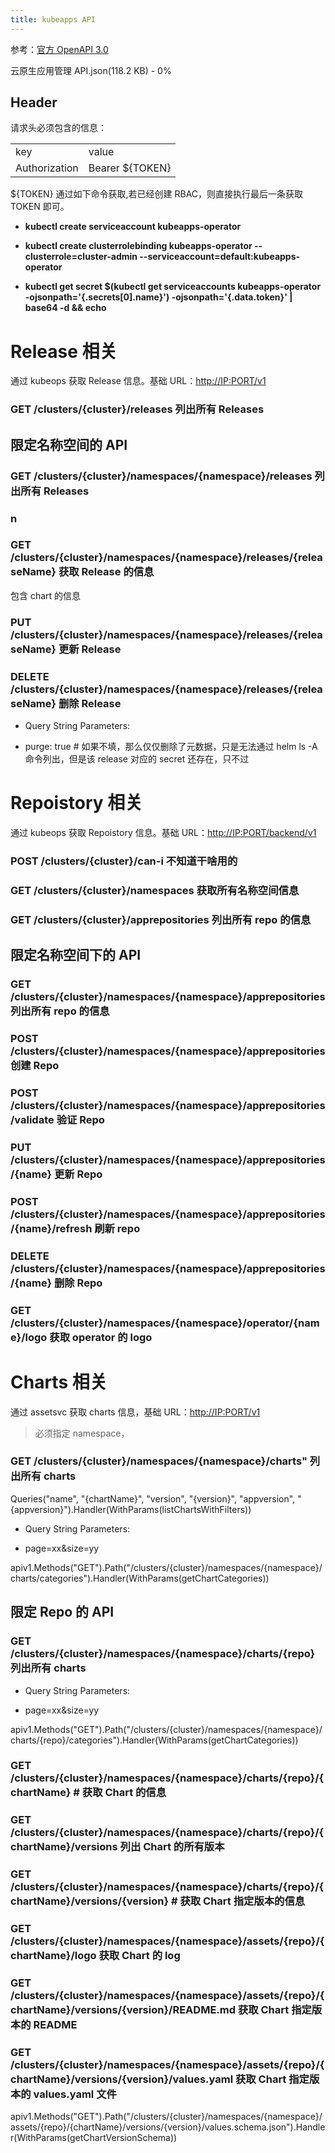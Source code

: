 ```yaml
---
title: kubeapps API
---
```


参考：[官方 OpenAPI 3.0](https://github.com/kubeapps/kubeapps/blob/master/dashboard/public/openapi.yaml)

云原生应用管理
API.json(118.2 KB)
\- 0%

## Header

请求头必须包含的信息：

|               |                 |
| ------------- | --------------- |
| key           | value           |
| Authorization | Bearer ${TOKEN} |

${TOKEN} 通过如下命令获取,若已经创建 RBAC，则直接执行最后一条获取 TOKEN 即可。

- **kubectl create serviceaccount kubeapps-operator**

- **kubectl create clusterrolebinding kubeapps-operator --clusterrole=cluster-admin --serviceaccount=default:kubeapps-operator**

- **kubectl get secret $(kubectl get serviceaccounts kubeapps-operator -ojsonpath='{.secrets\[0].name}') -ojsonpath='{.data.token}' | base64 -d && echo**

# Release 相关

通过 kubeops 获取 Release 信息。基础 URL：<http://IP:PORT/v1>

### GET /clusters/{cluster}/releases 列出所有 Releases

## 限定名称空间的 API

### GET /clusters/{cluster}/namespaces/{namespace}/releases 列出所有 Releases

### n

### GET /clusters/{cluster}/namespaces/{namespace}/releases/{releaseName} 获取 Release 的信息

包含 chart 的信息

### PUT /clusters/{cluster}/namespaces/{namespace}/releases/{releaseName} 更新 Release

### DELETE /clusters/{cluster}/namespaces/{namespace}/releases/{releaseName} 删除 Release

- Query String Parameters:

- purge: true # 如果不填，那么仅仅删除了元数据，只是无法通过 helm ls -A 命令列出，但是该 release 对应的 secret 还存在，只不过

# Repoistory 相关

通过 kubeops 获取 Repoistory 信息。基础 URL：<http://IP:PORT/backend/v1>

### POST /clusters/{cluster}/can-i 不知道干啥用的

### GET /clusters/{cluster}/namespaces 获取所有名称空间信息

### GET /clusters/{cluster}/apprepositories 列出所有 repo 的信息

## 限定名称空间下的 API

### GET /clusters/{cluster}/namespaces/{namespace}/apprepositories 列出所有 repo 的信息

### POST /clusters/{cluster}/namespaces/{namespace}/apprepositories 创建 Repo

### POST /clusters/{cluster}/namespaces/{namespace}/apprepositories/validate 验证 Repo

### PUT /clusters/{cluster}/namespaces/{namespace}/apprepositories/{name} 更新 Repo

### POST /clusters/{cluster}/namespaces/{namespace}/apprepositories/{name}/refresh 刷新 repo

### DELETE /clusters/{cluster}/namespaces/{namespace}/apprepositories/{name} 删除 Repo

### GET /clusters/{cluster}/namespaces/{namespace}/operator/{name}/logo 获取 operator 的 logo

# Charts 相关

通过 assetsvc 获取 charts 信息，基础 URL：<http://IP:PORT/v1>

> 必须指定 namespace，

### GET /clusters/{cluster}/namespaces/{namespace}/charts" 列出所有 charts

Queries("name", "{chartName}", "version", "{version}", "appversion", "{appversion}").Handler(WithParams(listChartsWithFilters))

- Query String Parameters:

- page=xx\&size=yy

apiv1.Methods("GET").Path("/clusters/{cluster}/namespaces/{namespace}/charts/categories").Handler(WithParams(getChartCategories))

## 限定 Repo 的 API

### GET /clusters/{cluster}/namespaces/{namespace}/charts/{repo} 列出所有 charts

- Query String Parameters:

- page=xx\&size=yy

apiv1.Methods("GET").Path("/clusters/{cluster}/namespaces/{namespace}/charts/{repo}/categories").Handler(WithParams(getChartCategories))

### GET /clusters/{cluster}/namespaces/{namespace}/charts/{repo}/{chartName} # 获取 Chart 的信息

### GET /clusters/{cluster}/namespaces/{namespace}/charts/{repo}/{chartName}/versions 列出 Chart 的所有版本

### GET /clusters/{cluster}/namespaces/{namespace}/charts/{repo}/{chartName}/versions/{version} # 获取 Chart 指定版本的信息

### GET /clusters/{cluster}/namespaces/{namespace}/assets/{repo}/{chartName}/logo 获取 Chart 的 log

### GET /clusters/{cluster}/namespaces/{namespace}/assets/{repo}/{chartName}/versions/{version}/README.md 获取 Chart 指定版本的 README

### GET /clusters/{cluster}/namespaces/{namespace}/assets/{repo}/{chartName}/versions/{version}/values.yaml 获取 Chart 指定版本的 values.yaml 文件

apiv1.Methods("GET").Path("/clusters/{cluster}/namespaces/{namespace}/assets/{repo}/{chartName}/versions/{version}/values.schema.json").Handler(WithParams(getChartVersionSchema))
